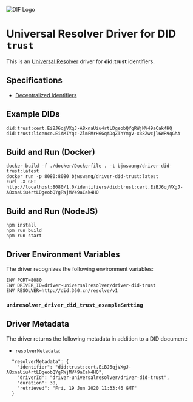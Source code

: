 ![DIF Logo](https://raw.githubusercontent.com/decentralized-identity/universal-resolver/master/docs/logo-dif.png)

# Universal Resolver Driver for DID `trust`

This is an [Universal Resolver](https://github.com/decentralized-identity/universal-resolver/) driver for **did:trust** identifiers.

## Specifications

* [Decentralized Identifiers](https://w3c.github.io/did-core/)

## Example DIDs

```
did:trust:cert.EiBJ6qjVXgJ-A8xnaUiu4rtLDgeobQYgRWjMV49aCak4HQ
did:trust:licence.EiAMIYqz-ZlmFMrH6GqADqZThYmgV-x38Zwcjl6WR9qGhA
```

## Build and Run (Docker)

```
docker build -f ./docker/Dockerfile . -t bjwswang/driver-did-trust:latest
docker run -p 8080:8080 bjwswang/driver-did-trust:latest
curl -X GET http://localhost:8080/1.0/identifiers/did:trust:cert.EiBJ6qjVXgJ-A8xnaUiu4rtLDgeobQYgRWjMV49aCak4HQ
```

## Build and Run (NodeJS)

```
npm install 
npm run build
npm run start
```

## Driver Environment Variables

The driver recognizes the following environment variables:

```
ENV PORT=8080
ENV DRIVER_ID=driver-universalresolver/driver-did-trust
ENV RESOLVER=http://did.360.cn/resolve/v1
```

### `uniresolver_driver_did_trust_exampleSetting`


## Driver Metadata

The driver returns the following metadata in addition to a DID document:

* `resolverMetadata`: 

```
  "resolverMetadata": {
    "identifier": "did:trust:cert.EiBJ6qjVXgJ-A8xnaUiu4rtLDgeobQYgRWjMV49aCak4HQ",
    "driverId": "driver-universalresolver/driver-did-trust",
    "duration": 38,
    "retrieved": "Fri, 19 Jun 2020 11:33:46 GMT"
  }
```